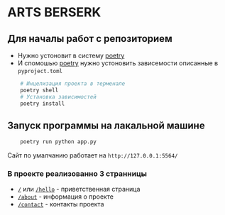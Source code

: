 # ARTS BERSERK

## Для началы работ с репозиторием 
* Нужно устоновит в систему [poetry](https://python-poetry.org "Системма контроля окружения")
* И спомошью [poetry](https://python-poetry.org "Системма контроля окружения") нужно устоновить зависемости описанные в `pyproject.toml`
```bash
    # Инцелизация проекта в терменале 
    poetry shell 
    # Установка зависимостей
    poetry install
```

## Запуск программы на лакальной машине
```bash
    poetry run python app.py
```
Сайт по умалчанию работает на `http://127.0.0.1:5564/`

### В проекте реализованно 3 странницы
* [`/`]((http://127.0.0.1:5564/hello)) или [`/hello`](http://127.0.0.1:5564/hello) - приветственная страница
* [`/about`](http://127.0.0.1:5564/about) - информация о проекте
* [`/contact`](http://127.0.0.1:5564/contact) - контакты проекта






